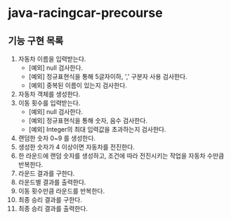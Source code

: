 # java-racingcar-precourse

## 기능 구현 목록
1. 자동차 이름을 입력받는다.
   - [예외] null 검사한다.
   - [예외] 정규표현식을 통해 5글자이하, ',' 구분자 사용 검사한다.
   - [예외] 중복된 이름이 있는지 검사한다.
2. 자동차 객체를 생성한다.
3. 이동 횟수를 입력받는다.
   - [예외] null 검사한다.
   - [예외] 정규표현식을 통해 숫자, 음수 검사한다.
   - [예외] Integer의 최대 입력값을 초과하는지 검사한다.
4. 랜덤한 숫자 0~9 를 생성한다.
5. 생성한 숫자가 4 이상이면 자동차를 전진한다.
6. 한 라운드에 랜덤 숫자를 생성하고, 조건에 따라 전진시키는 작업을 자동차 수만큼 반복한다.
7. 라운드 결과를 구한다.
8. 라운드별 결과를 출력한다.
9. 이동 횟수만큼 라운드를 반복한다.
10. 최종 승리 결과를 구한다.
11. 최종 승리 결과를 출력한다.